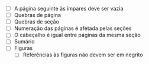 - [ ] A página seguinte às ímpares deve ser vazia
- [ ] Quebras de página
- [ ] Quebras de seção
- [ ] Numeração das páginas é afetada pelas seções
- [ ] O cabeçalho é igual entre páginas da mesma seção
- [ ] Sumário
- [ ] Figuras
  - [ ] Referências às figuras não devem ser em negrito
